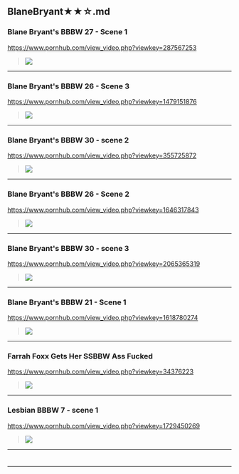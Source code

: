 ## BlaneBryant★★☆.md
### Blane Bryant's BBBW 27 - Scene 1
https://www.pornhub.com/view_video.php?viewkey=287567253
>![](https://di.phncdn.com/videos/201506/05/50038842/original/(m=ecuKGgaaaa)(mh=d7lDUq4BBPEyqkY5)10.jpg)
---
### Blane Bryant's BBBW 26 - Scene 3
https://www.pornhub.com/view_video.php?viewkey=1479151876
>![](https://ci.phncdn.com/videos/201301/30/9425351/original/(m=ecuKGgaaaa)(mh=nvCD-ASTxc0OBXAs)16.jpg)
---
### Blane Bryant's BBBW 30 - scene 2
https://www.pornhub.com/view_video.php?viewkey=355725872
>![](https://di.phncdn.com/videos/201302/02/9505351/original/(m=ecuKGgaaaa)(mh=bFtwuCji3_Es60gP)1.jpg)
---
### Blane Bryant's BBBW 26 - Scene 2
https://www.pornhub.com/view_video.php?viewkey=1646317843
>![](https://di.phncdn.com/videos/201301/30/9425471/original/(m=ecuKGgaaaa)(mh=oK5o4m99JJUAe_6a)8.jpg)
---
### Blane Bryant's BBBW 30 - scene 3
https://www.pornhub.com/view_video.php?viewkey=2065365319
>![](https://di.phncdn.com/videos/201301/31/9436911/original/(m=ecuKGgaaaa)(mh=pAJuPEi4uYf0NeyG)13.jpg)
---
### Blane Bryant's BBBW 21 - Scene 1
https://www.pornhub.com/view_video.php?viewkey=1618780274
>![](https://ci.phncdn.com/videos/201301/30/9425551/original/(m=ecuKGgaaaa)(mh=VRkjXRKVABkW1S0U)7.jpg)
---
### Farrah Foxx Gets Her SSBBW Ass Fucked
https://www.pornhub.com/view_video.php?viewkey=34376223
>![](https://ci.phncdn.com/videos/201008/06/2002605/original/(m=ecuKGgaaaa)(mh=OUcIReze6Zs1lqxt)10.jpg)
---
### Lesbian BBBW 7 - scene 1
https://www.pornhub.com/view_video.php?viewkey=1729450269
>![](https://ci.phncdn.com/videos/201301/31/9448771/original/(m=ecuKGgaaaa)(mh=-LuGg6FxvuKqR0DJ)12.jpg)
---
### 

>![]()
---
